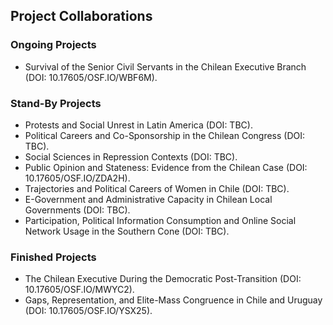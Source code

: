 ## Project Collaborations

### Ongoing Projects 
- Survival of the Senior Civil Servants in the Chilean Executive Branch (DOI: 10.17605/OSF.IO/WBF6M).

### Stand-By Projects
- Protests and Social Unrest in Latin America (DOI: TBC).
- Political Careers and Co-Sponsorship in the Chilean Congress (DOI: TBC).
- Social Sciences in Repression Contexts (DOI: TBC).
- Public Opinion and Stateness: Evidence from the Chilean Case (DOI: 10.17605/OSF.IO/ZDA2H).
- Trajectories and Political Careers of Women in Chile (DOI: TBC).
- E-Government and Administrative Capacity in Chilean Local Governments (DOI: TBC).
- Participation, Political Information Consumption and Online Social Network Usage in the Southern Cone (DOI: TBC).

### Finished Projects
- The Chilean Executive During the Democratic Post-Transition (DOI: 10.17605/OSF.IO/MWYC2).
- Gaps, Representation, and Elite-Mass Congruence in Chile and Uruguay (DOI: 10.17605/OSF.IO/YSX25).

